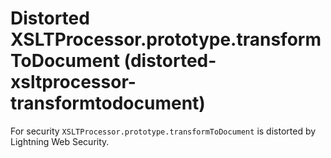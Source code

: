 # Distorted XSLTProcessor.prototype.transformToDocument (distorted-xsltprocessor-transformtodocument)

For security `XSLTProcessor.prototype.transformToDocument` is distorted by Lightning Web Security.


